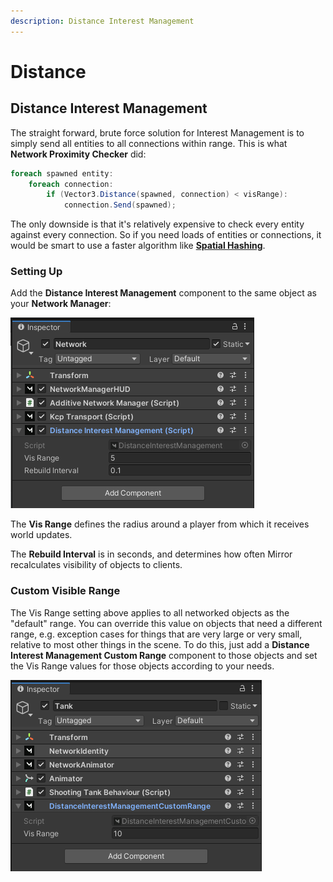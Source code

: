 ```yaml
---
description: Distance Interest Management
---
```


# Distance

## Distance Interest Management

The straight forward, brute force solution for Interest Management is to simply send all entities to all connections within range.  This is what **Network Proximity Checker** did:

```csharp
foreach spawned entity:
    foreach connection:
        if (Vector3.Distance(spawned, connection) < visRange):
            connection.Send(spawned);
```

The only downside is that it's relatively expensive to check every entity against every connection. So if you need loads of entities or connections, it would be smart to use a faster algorithm like [**Spatial Hashing**](spatial-hashing.md).

### Setting Up

Add the **Distance Interest Management** component  to the same object as your **Network Manager**:

![](<../../.gitbook/assets/image (97).png>)

The **Vis Range** defines the radius around a player from which it receives world updates.

The **Rebuild Interval** is in seconds, and determines how often Mirror recalculates visibility of objects to clients.

### Custom Visible Range

The Vis Range setting above applies to all networked objects as the "default" range. You can override this value on objects that need a different range, e.g. exception cases for things that are very large or very small, relative to most other things in the scene. To do this, just add a **Distance Interest Management Custom Range** component to those objects and set the Vis Range values for those objects according to your needs.

![](<../../.gitbook/assets/image (66).png>)
